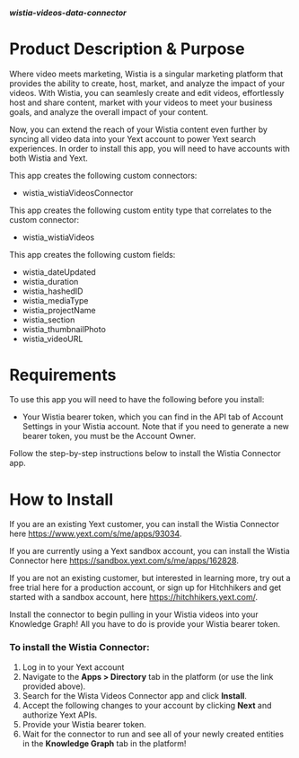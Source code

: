 ##### wistia-videos-data-connector

# Product Description & Purpose

Where video meets marketing, Wistia is a singular marketing platform that
provides the ability to create, host, market, and analyze the impact of your
videos. With Wistia, you can seamlesly create and edit videos, effortlessly host
and share content, market with your videos to meet your business goals, and
analyze the overall impact of your content.

Now, you can extend the reach of your Wistia content even further by syncing all
video data into your Yext account to power Yext search experiences. In order to
install this app, you will need to have accounts with both Wistia and Yext.

This app creates the following custom connectors:

- wistia_wistiaVideosConnector

This app creates the following custom entity type that correlates to the custom
connector:

- wistia_wistiaVideos

This app creates the following custom fields:

- wistia_dateUpdated
- wistia_duration
- wistia_hashedID
- wistia_mediaType
- wistia_projectName
- wistia_section
- wistia_thumbnailPhoto
- wistia_videoURL

# Requirements

To use this app you will need to have the following before you install:

- Your Wistia bearer token, which you can find in the API tab of Account
  Settings in your Wistia account. Note that if you need to generate a new bearer token,
  you must be the Account Owner.

Follow the step-by-step instructions below to install the Wistia Connector
app.

# How to Install

If you are an existing Yext customer, you can install the Wistia Connector here
https://www.yext.com/s/me/apps/93034.

If you are currently using a Yext sandbox account, you can install the Wistia
Connector here https://sandbox.yext.com/s/me/apps/162828.

If you are not an existing customer, but interested in learning more, try out a
free trial here for a production account, or sign up for Hitchhikers and get
started with a sandbox account, here <https://hitchhikers.yext.com/>. 

Install the connector to begin pulling in your Wistia videos into your Knowledge
Graph! All you have to do is provide your Wistia bearer token.

### To install the Wistia Connector:

1. Log in to your Yext account
2. Navigate to the **Apps > Directory** tab in the platform (or use the link
   provided above).
3. Search for the Wista Videos Connector app and click **Install**.
4. Accept the following changes to your account by clicking **Next** and
   authorize Yext APIs.
5. Provide your Wistia bearer token.
6. Wait for the connector to run and see all of your newly created entities in
   the **Knowledge Graph** tab in the platform!

